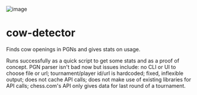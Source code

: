 ![image](https://github.com/pengowray/cow-detector/assets/800133/ffd06b97-fce2-4277-8189-ed80bf94f671)

# cow-detector
Finds cow openings in PGNs and gives stats on usage.

Runs successfully as a quick script to get some stats and as a proof of concept. PGN parser isn't bad now but issues include: no CLI or UI to choose file or url; tournament/player id/url is hardcoded; fixed, inflexible output; does not cache API calls; does not make use of existing libraries for API calls; chess.com's API only gives data for last round of a tournament.
